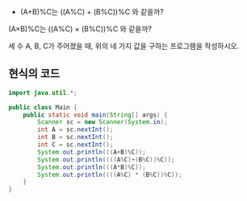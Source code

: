 - (A+B)%C는 ((A%C) + (B%C))%C 와 같을까?  

(A×B)%C는 ((A%C) × (B%C))%C 와 같을까?  

세 수 A, B, C가 주어졌을 때, 위의 네 가지 값을 구하는 프로그램을 작성하시오.  


## 현식의 코드 
```java
import java.util.*;

public class Main {
    public static void main(String[] args) {
        Scanner sc = new Scanner(System.in);
        int A = sc.nextInt();
        int B = sc.nextInt();
        int C = sc.nextInt();
        System.out.println(((A+B)%C));
        System.out.println((((A%C)+(B%C))%C));
        System.out.println(((A*B)%C));
        System.out.println((((A%C) * (B%C))%C));
    }
}
```